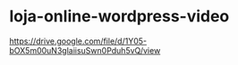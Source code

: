 # loja-online-wordpress-video

https://drive.google.com/file/d/1Y05-bOX5m00uN3glaiisuSwn0Pduh5vQ/view

